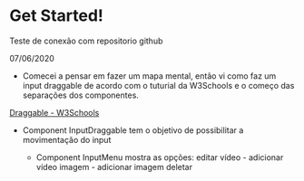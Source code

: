 # Get Started!

Teste de conexão com repositorio github

07/06/2020
 - Comecei a pensar em fazer um mapa mental, então vi como faz um  input draggable
 de acordo com o tuturial da W3Schools e o começo das separações dos componentes.
 
[Draggable - W3Schools](https://www.w3schools.com/howto/howto_js_draggable.asp)

 - Component InputDraggable
   tem o objetivo de possibilitar a movimentação do input 
   
   - Component InputMenu
   mostra as opções:
     editar
     vídeo - adicionar vídeo
     imagem - adicionar imagem
     deletar
     
     